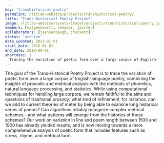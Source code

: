 ```yaml
---
key: 'transhistorical-poetry'
permalink: /litlab-website/projects/transhistorical-poetry/
title: "Trans-Historical Poetry Project"
image: /litlab-website/assets/images/projects/transhistorical-poetry.jpg
members: [malgeehewitt, rheuser, jporter]
collaborators: [jsensenbaugh, jtackett]
status: 'archive'
date_updated: 2023-01-01
start_date: 2016-01-01
end_date: 2018-09-01
shortdesc: |
  Tracing the variation of poetic form over a large corpus of English-language poetry, combining prosodic and metrical analysis with phonetics, natural language processing, and statistics
---
```


The goal of the Trans-Historical Poetry Project is to trace the variation of poetic form over a large corpus of English-language poetry, combining the insights of prosodic and metrical analysis with the methods of phonetics, natural language processing, and statistics. While using computational techniques for handling large corpora, we remain faithful to the aims and questions of traditional prosody: what kind of refinement, for instance, can we add to current theories of meter by being able to examine long historical series of poems? Can algorithms reliably recognize complex metrical schemes – and what patterns will emerge from the histories of those schemes? Our work on variation in line and poem length between 1500 and 1900 has already yielded results, and is now moving towards a more comprehensive analysis of poetic form that includes features such as stress, rhyme, and metrical form.